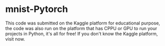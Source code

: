 # mnist-Pytorch
 This code was submitted on the Kaggle platform for educational purpose, the code was also run on the platform that has CPPU or GPU to run your projects in Python, it's all for free! If you don't know the Kaggle platform, visit now.
